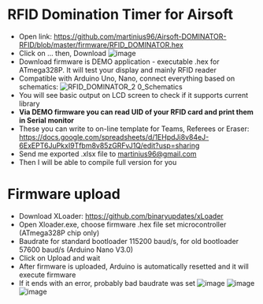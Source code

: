 # RFID Domination Timer for Airsoft
* Open link: https://github.com/martinius96/Airsoft-DOMINATOR-RFID/blob/master/firmware/RFID_DOMINATOR.hex
* Click on ... then, Download
![image](https://github.com/martinius96/Airsoft-DOMINATOR-RFID/assets/14253034/fa148ef1-d3ce-43cc-b4db-3a2ba0c95624)
* Download firmware is DEMO application - executable .hex for ATmega328P. It will test your display and mainly RFID reader
* Compatible with Arduino Uno, Nano, connect everything based on schematics:
![RFID_DOMINATOR_2 0_Schematics](https://github.com/martinius96/Airsoft-DOMINATOR-RFID/assets/14253034/b89e8991-9109-4cb8-963a-dc8c8cafa119)
* You will see basic output on LCD screen to check if it supports current library
* **Via DEMO firmware you can read UID of your RFID card and print them in Serial monitor**
* These you can write to on-line template for Teams, Referees or Eraser: https://docs.google.com/spreadsheets/d/1EHpdJi8v84eJ-6ExEPT6JuPkxI9Tfbm8v85zGRFvJ1Q/edit?usp=sharing
* Send me exported .xlsx file to martinius96@gmail.com
* Then I will be able to compile full version for you 

# Firmware upload
* Download XLoader: https://github.com/binaryupdates/xLoader
* Open Xloader.exe, choose firmware .hex file set microcontroller (ATmega328P chip only)
* Baudrate for standard bootloader 115200 baud/s, for old bootloader 57600 baud/s (Arduino Nano V3.0)
* Click on Upload and wait
* After firmware is uploaded, Arduino is automatically resetted and it will execute firmware
* If it ends with an error, probably bad baudrate was set
![image](https://github.com/martinius96/Airsoft-DOMINATOR-RFID/assets/14253034/2d9a7d48-d481-4709-8518-fbe1c855f050)
![image](https://github.com/martinius96/Airsoft-DOMINATOR-RFID/assets/14253034/9846c27b-1347-4698-bc73-6e4f8c4c5041)
![image](https://github.com/martinius96/Airsoft-DOMINATOR-RFID/assets/14253034/f6d02023-83dd-4c61-9e4c-ccaf66018bd9)
